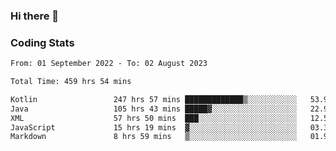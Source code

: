 ### Hi there 👋

<!--
**Girrafeec/girrafeec** is a ✨ _special_ ✨ repository because its `README.md` (this file) appears on your GitHub profile.

Here are some ideas to get you started:

- 🔭 I’m currently working on ...
- 🌱 I’m currently learning ...
- 👯 I’m looking to collaborate on ...
- 🤔 I’m looking for help with ...
- 💬 Ask me about ...
- 📫 How to reach me: ...
- 😄 Pronouns: ...
- ⚡ Fun fact: ...
-->

### Coding Stats
<!--START_SECTION:waka-->

```txt
From: 01 September 2022 - To: 02 August 2023

Total Time: 459 hrs 54 mins

Kotlin                 247 hrs 57 mins █████████████▒░░░░░░░░░░░   53.91 %
Java                   105 hrs 43 mins █████▓░░░░░░░░░░░░░░░░░░░   22.99 %
XML                    57 hrs 50 mins  ███░░░░░░░░░░░░░░░░░░░░░░   12.58 %
JavaScript             15 hrs 19 mins  ▓░░░░░░░░░░░░░░░░░░░░░░░░   03.33 %
Markdown               8 hrs 59 mins   ▒░░░░░░░░░░░░░░░░░░░░░░░░   01.95 %
```

<!--END_SECTION:waka-->
